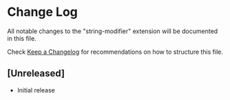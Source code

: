 # Change Log

All notable changes to the "string-modifier" extension will be documented in this file.

Check [Keep a Changelog](http://keepachangelog.com/) for recommendations on how to structure this file.

## [Unreleased]

- Initial release